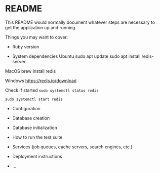 # README

This README would normally document whatever steps are necessary to get the
application up and running.

Things you may want to cover:

* Ruby version

* System dependencies
Ubuntu
sudo apt update
sudo apt install redis-server

MacOS
brew install redis

Windows
https://redis.io/download

Check if started
`sudo systemctl status redis`

`sudo systemctl start redis`

* Configuration

* Database creation

* Database initialization

* How to run the test suite

* Services (job queues, cache servers, search engines, etc.)

* Deployment instructions

* ...
